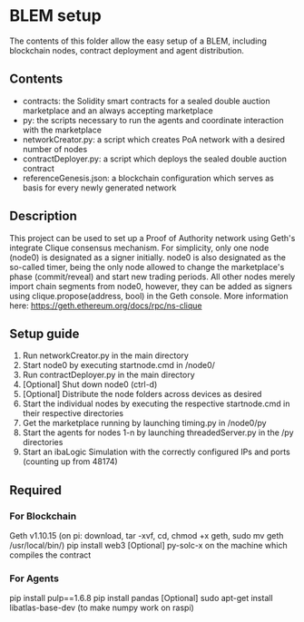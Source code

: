 # BLEM setup

The contents of this folder allow the easy setup of a BLEM, including blockchain nodes, contract deployment and agent distribution.


## Contents

- contracts: the Solidity smart contracts for a sealed double auction marketplace and an always accepting marketplace
- py: the scripts necessary to run the agents and coordinate interaction with the marketplace
- networkCreator.py: a script which creates PoA network with a desired number of nodes
- contractDeployer.py: a script which deploys the sealed double auction contract
- referenceGenesis.json: a blockchain configuration which serves as basis for every newly generated network

## Description

This project can be used to set up a Proof of Authority network using Geth's integrate Clique consensus mechanism.
For simplicity, only one node (node0) is designated as a signer initially. node0 is also designated as the so-called timer, being the only node allowed to change the marketplace's phase (commit/reveal) and start new trading periods. 
All other nodes merely import chain segments from node0, however, they can be added as signers using clique.propose(address, bool) in the Geth console. More information here: https://geth.ethereum.org/docs/rpc/ns-clique


## Setup guide

1. Run networkCreator.py in the main directory
2. Start node0 by executing startnode.cmd in /node0/
3. Run contractDeployer.py in the main directory
4. [Optional] Shut down node0 (ctrl-d)
5. [Optional] Distribute the node folders across devices as desired
6. Start the individual nodes by executing the respective startnode.cmd in their respective directories
7. Get the marketplace running by launching timing.py in /node0/py
8. Start the agents for nodes 1-n by launching threadedServer.py in the /py directories
9. Start an ibaLogic Simulation with the correctly configured IPs and ports (counting up from 48174)


## Required
### For Blockchain
Geth v1.10.15 (on pi: download, tar -xvf, cd, chmod +x geth, sudo mv geth /usr/local/bin/)
pip install web3
[Optional] py-solc-x on the machine which compiles the contract

### For Agents
pip install pulp==1.6.8
pip install pandas
[Optional] sudo apt-get install libatlas-base-dev (to make numpy work on raspi)
